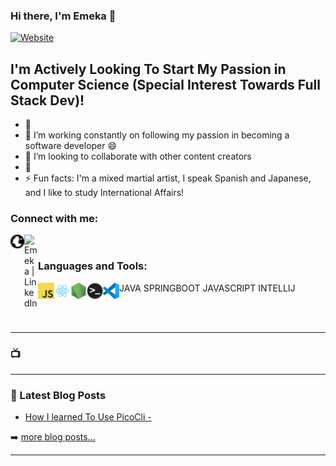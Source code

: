 ### Hi there, I'm Emeka 👋 

[![Website](https://img.shields.io/website?label=EmekaAnekwe.com&style=for-the-badge&url=https%3A%2F%2Femekaanekwe.com)](https://emekaanekwe.com)

## I'm Actively Looking To Start My Passion in Computer Science (Special Interest Towards Full Stack Dev)!

- 🔭 
- 🌱 I’m working constantly on following my passion in becoming a software developer :smile:
- 👯 I’m looking to collaborate with other content creators
- 🥅 
- ⚡ Fun facts: I'm a mixed martial artist, I speak Spanish and Japanese, and I like to study International Affairs!

### Connect with me:

[<img align="left" alt="emekaanekwe.com" width="22px" src="https://raw.githubusercontent.com/iconic/open-iconic/master/svg/globe.svg" />][website]
[<img align="left" alt="Emeka | LinkedIn" width="22px" src="https://cdn.jsdelivr.net/npm/simple-icons@v3/icons/linkedin.svg" />][linkedin]

<br />

### Languages and Tools:
JAVA
SPRINGBOOT
JAVASCRIPT
INTELLIJ
[<img align="left" alt="JavaScript" width="26px" src="https://raw.githubusercontent.com/github/explore/80688e429a7d4ef2fca1e82350fe8e3517d3494d/topics/javascript/javascript.png" />][jsplaylist]
[<img align="left" alt="React" width="26px" src="https://raw.githubusercontent.com/github/explore/80688e429a7d4ef2fca1e82350fe8e3517d3494d/topics/react/react.png" />][reactplaylist]
[<img align="left" alt="Node.js" width="26px" src="https://raw.githubusercontent.com/github/explore/80688e429a7d4ef2fca1e82350fe8e3517d3494d/topics/nodejs/nodejs.png" />][webdevplaylist]
[<img align="left" alt="Terminal" width="26px" src="https://raw.githubusercontent.com/github/explore/80688e429a7d4ef2fca1e82350fe8e3517d3494d/topics/terminal/terminal.png" />][webdevplaylist]
[<img align="left" alt="Visual Studio Code" width="26px" src="https://raw.githubusercontent.com/github/explore/80688e429a7d4ef2fca1e82350fe8e3517d3494d/topics/visual-studio-code/visual-studio-code.png" />][webdevplaylist]


<br />
<br />

---

### 📺

---

### 📕 Latest Blog Posts

<!-- BLOG-POST-LIST:START -->
- [How I learned To Use PicoCli - ](https://emekaanekwe.com)

<!-- BLOG-POST-LIST:END -->

➡️ [more blog posts...](https://emekaanekwe.com)

---

[website]: https://www.emekaanekwe.com
[linkedin]: https://www.linkedin.com/in/emeka-anekwe-9047227b/
[webdevplaylist]: https://www.emekaanekwe.com
[jsplaylist]: https://www.emekaanekwe.com
[cssplaylist]: https://www.emekaanekwe.com
[reactplaylist]: https://www.emekaanekwe.com
